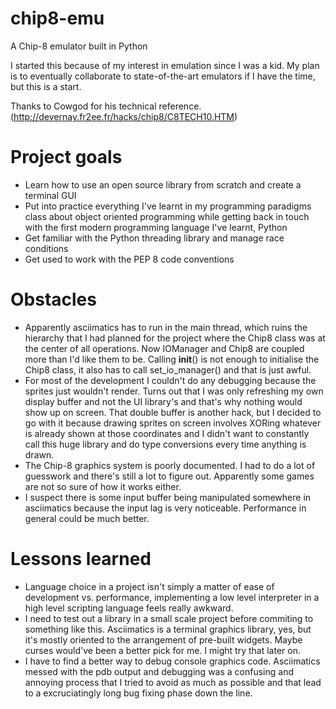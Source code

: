 # chip8-emu

A Chip-8 emulator built in Python

I started this because of my interest in emulation since I was a kid. My plan is to eventually collaborate to state-of-the-art emulators if I have the time, but this is a start.

Thanks to Cowgod for his technical reference. (http://devernay.fr2ee.fr/hacks/chip8/C8TECH10.HTM)

# Project goals
  * Learn how to use an open source library from scratch and create a terminal GUI
  * Put into practice everything I've learnt in my programming paradigms class about object oriented programming while getting back in touch with the first modern programming language I've learnt, Python
  * Get familiar with the Python threading library and manage race conditions
  * Get used to work with the PEP 8 code conventions
  
# Obstacles
  * Apparently asciimatics has to run in the main thread, which ruins the hierarchy that I had planned for the project where the Chip8 class was at the center of all operations. Now IOManager and Chip8 are coupled more than I'd like them to be. Calling __init__() is not enough to initialise the Chip8 class, it also has to call set_io_manager() and that is just awful.
  * For most of the development I couldn't do any debugging because the sprites just wouldn't render. Turns out that I was only refreshing my own display buffer and not the UI library's and that's why nothing would show up on screen. That double buffer is another hack, but I decided to go with it because drawing sprites on screen involves XORing whatever is already shown at those coordinates and I didn't want to constantly call this huge library and do type conversions every time anything is drawn.
  * The Chip-8 graphics system is poorly documented. I had to do a lot of guesswork and there's still a lot to figure out. Apparently some games are not so sure of how it works either.
  * I suspect there is some input buffer being manipulated somewhere in asciimatics because the input lag is very noticeable. Performance in general could be much better.
  
# Lessons learned
  * Language choice in a project isn't simply a matter of ease of development vs. performance, implementing a low level interpreter in a high level scripting language feels really awkward.
  * I need to test out a library in a small scale project before commiting to something like this. Asciimatics is a terminal graphics library, yes, but it's mostly oriented to the arrangement of pre-built widgets. Maybe curses would've been a better pick for me. I might try that later on.
  * I have to find a better way to debug console graphics code. Asciimatics messed with the pdb output and debugging was a confusing and annoying process that I tried to avoid as much as possible and that lead to a excruciatingly long bug fixing phase down the line.
